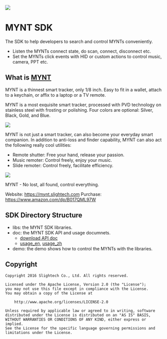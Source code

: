 
![](https://raw.githubusercontent.com/slightech/MYNT-SDK-Android/master/static/slide_mynt.png)

[MYNT]: https://mynt.slightech.com/

# MYNT SDK

The SDK to help developers to search and control MYNTs conveniently. 

* Listen the MYNTs connect state, do scan, connect, disconnect etc.
* Set the MYNTs click events with HID or custom actions to control music, camera, PPT etc.

## What is [MYNT][]

MYNT is a thinnest smart tracker, only 1/8 inch. Easy to fit in a wallet, attach to a keychain, or affix to a laptop or a TV remote.

MYNT is a most exquisite smart tracker, processed with PVD technology on stainless steel with frosting or polishing. Four colors are optional: Silver, Black, Gold, and Blue.

![](https://raw.githubusercontent.com/slightech/MYNT-SDK-Android/master/static/colorful.png)

MYNT is not just a smart tracker, can also become your everyday smart companion. In addition to anti-loss and finder capability, MYNT can also act the following really cool utilities:

* Remote shutter: Free your hand, release your passion.
* Music remoter: Control freely, enjoy your music.
* Slide remoter: Control freely, facilitate efficiency.

![](https://raw.githubusercontent.com/slightech/MYNT-SDK-Android/master/static/slide-ctr-photo.png)

MYNT - No lost, all found, control everything.

Website: https://mynt.slightech.com
Purchase: https://www.amazon.com/dp/B017QML97W

## SDK Directory Structure

* libs: the MYNT SDK libraries.
* doc: the MYNT SDK API and usage documnets.
    - [download API doc](https://github.com/slightech/MYNT-SDK-Android/raw/master/doc/mynt-sdk-doc-1.1.zip)
    - [usage_en](https://github.com/slightech/MYNT-SDK-Android/blob/master/doc/usage_en.md), [usage_zh](https://github.com/slightech/MYNT-SDK-Android/blob/master/doc/usage_zh.md)
* demo: the demo shows how to control the MYNTs with the libraries.

## Copyright

    Copyright 2016 Slightech Co., Ltd. All rights reserved.

    Licensed under the Apache License, Version 2.0 (the "License");
    you may not use this file except in compliance with the License.
    You may obtain a copy of the License at

        http://www.apache.org/licenses/LICENSE-2.0

    Unless required by applicable law or agreed to in writing, software
    distributed under the License is distributed on an "AS IS" BASIS,
    WITHOUT WARRANTIES OR CONDITIONS OF ANY KIND, either express or implied.
    See the License for the specific language governing permissions and
    limitations under the License.
